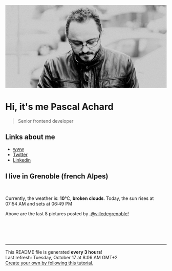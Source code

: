 ![Pascal Achard](./images/photo-pascal-achard.jpg)
# Hi, it's me Pascal Achard
> Senior frontend developer

## Links about me
- [www](https://www.pascal-achard.com)
- [Twitter](https://twitter.com/botmaster)
- [Linkedin](http://www.linkedin.com/in/pascal-achard)


## I live in Grenoble (french Alpes)
<img src="https://openweathermap.org/img/wn/04d@2x.png" alt="">

Currently, the weather is: **10**°C, **broken clouds**.
Today, the sun rises at 07:54 AM and sets at 06:49 PM

Above are the last 8 pictures posted by <a href="https://www.instagram.com/villedegrenoble/" target="_blank"><img alt="" src="https://upload.wikimedia.org/wikipedia/commons/thumb/e/e7/Instagram_logo_2016.svg/1024px-Instagram_logo_2016.svg.png" width="20"/> @villedegrenoble!</a>

<p style="display: flex; flex-wrap: wrap; gap: 20px;">
        <img src="https://cdn1.picuki.com/hosted-by-instagram/q/0exhNuNYnjBcaS3SYdxKjf8F2vJ1Wg9SZ60STLepjSVmIR1vLHOapZA0mpCj4yRwKwVlASuRYzxp5YktWVpQDT17PkLeSbCLTzZU7KqcVOehvDJh955knb02KHAYYX+q8sElUWCpNWwSDv5PHL%7C%7Clo7gX5vnmbigCpDOMM7ZCyQlWotfpUrJy9ZRxt52U1h+189JldHt1%7C%7CGgeLF11sd7VpC4PUuC9Mcpz8ewlCLQIhM4L+PvvnDe5HCMpdGM4KD6chYjAi7NS1XCuSzs7xG6vRPQ9f3M7pV+qojs3i60WxdenOKl4n%7C%7Cs8vP32Y1dWXDx8hTVPsbX7lCDPNTfkigVdyz2DkoyQdNoVg5LqNNeoDc%7C%7Cxwy7hdrrpQ7Z4UHYCWMrxbFLVddviV5tPu71tTvNY%7C%7Claitgm4KeahjjZSUmRpxQuFD61jSvnAnK33pyOG.jpeg" alt="" width="200"/>
        <img src="https://cdn1.picuki.com/hosted-by-instagram/q/0exhNuNYnjBcaS3SYdxKjf8F2vJ1Wg9SZ60STLepjSVmIR1vLHOapZA0mpCl6yRxIwVgFDeSYzxp5Y0iV1xYAj18OUDdSrWASjxX6aWZVejN0TZv95dnlr43K30cYHGp%7C%7CsEqUQmYdSgIGaYDG7uo+qhT5aGuO1lQpTb9d7JGmC4E5ZObS6olhMF4pJ2Jg3Tt%7C%7C9kiJzJE5m4vMAQrptqO52hEX%7C%7CD+O8BnsaBwVLYBxMQK5qnRlSaHEmw+Jj8uTnagtIj+kOYA2ALSXCAO2W6sVrEwDnRToAGP50F3t4gj1aSNBdxuiekZkIH2bSAEXG428Fk71pu1ynOdV0Gv+09AkljGmrzhQsoRsrLHEeqHX8vW7jv2PZr9K4l5ZEghA8vzVHWEI9iEON8fmY4SSq0dhgqUqFb7S7734wB4AGgSgWfeWMQ=.jpeg" alt="" width="200"/>
        <img src="https://cdn1.picuki.com/hosted-by-instagram/q/0exhNuNYnjBcaS3SYdxKjf8F2vJ1Wg9SZ60STLepjSVmIR1vLHOapZA0mpCl6yRxIwVgFDeSYzxp5YwrUVRZAj18OUDdSLyORDlT76+fUufN1zBg9pVhnL4wK3UbbHGp%7C%7CsIkUAmYdSgIGaYDG7uo%7C%7CesJ+fjrcjcFrjOMNbRKmDdttdCwFahlza4lsfe4kx2xu5xncG114WNxahlw5OLUqQUCSKnjMcF6saR5UvoPjsBRpr2gmCG2GGM5b295BTGS9IjOkqg8iyDXdzQspjD3F+8EIU8hjl246ixhma453qSWPL9Y+MZ1mrL7WUJBWmhm+jVBocW+xzTsSUGI%7C%7CgVRwGKOlf7kNPEu+8WgGtKbd+nG+BmVS+jhPp5Yb30OJtfRe3Dzefe%7C%7CLsVTgYlZHu4c3xOPxwCpJaHN0TI3CzAX1WHYXcEkE6Xb+6GnzWTZhmDWolRuxJo=.jpeg" alt="" width="200"/>
        <img src="https://cdn1.picuki.com/hosted-by-instagram/q/0exhNuNYnjBcaS3SYdxKjf8F2vJ1Wg5SZ60STLepjSVmIR1vLHOapZA0mpCj4yRwKwVlASuRYzxo440sVFlRDz17OEDfSr2NTjxd766fUeehvDJg9J9kkL41JHIXbHeq8cYrUGKpNWwSDv5PHL%7C%7Clo7gX5vnmbCgCpDOMM7ZCyQlWotfpUrJy9ZRxt52U1h+189JldHt1%7C%7CGgeLF11sd7VpC4PUuC9Mcpz8ewkCLQIhM4L+PvvnDe5HCMpdGM4KD6chYjAi7NS1HKuSzs7xG6vRPRjJ20Qm2+ZmjM15q0WxdCzbIk7n%7C%7Cs8vP32Y1dWXDx8hTVPsbX7lCDPNTfkigVdyz2DkoyQdNx1h5DqKPmncNHNxSaZd6T7Rb51DS4nGt%7C%7CRd0rRCNKDBNpul5x7MNBDj2mEtgm4KeahjjYnJxMaxQuFD61jSvnAnK33pyOG.jpeg" alt="" width="200"/>
        <img src="https://cdn1.picuki.com/hosted-by-instagram/q/0exhNuNYnjBcaS3SYdxKjf8F2vJ1Wg9SZ60STLepjSVmIR1vLHOapZA0mpCl6yRxIwVgFDeSYzxo44woVllWDz18OUfWTrWOSj9W6a2QVOvN1TNl8pNjlrg2KXAbYHaq98cqVwmYdSgIGaYDG7uo+qhT5aGuO1lQpTb9d7JGmC4E5ZObS6olhMF4pJ2Jg3Tt%7C%7C9kiJzJE5m4vMAQrptqO52hEX%7C%7CD+O8BnsaBwVLYBxMQK5qnRlSaHEmw+Jj8uR3agtIj+kOYA2C%7C%7CRbDcL80uAVPAWDnRTuXqIvk93t4gj1aSNBdxuiekZkIH2bSAEXG428Fk71pu1ynOdV0Gv%7C%7CU5K1UzQ8Z++dNYWlcSkcde%7C%7CU%7C%7CnL7THESuD4QKtCWiheD+mGY32PBP+zPt8fmY4SSq0dhnvhoVD7S7734wB4AGgSgWfeWMQ=.jpeg" alt="" width="200"/>
        <img src="https://cdn1.picuki.com/hosted-by-instagram/q/0exhNuNYnjBcaS3SYdxKjf8F2vJ1Wg9SZ60STLepjSVmIR1vLHOapZA0mpCl6yRxIwVgFDeSYzxo44MpUFtRCT18OUfXQLeASj9W6aWdXOvN1jNl85VnlLc2KHQXZXau9cQlVwmYdSgIGaYDG7uo+qhT5aGuO1lQpTb9d7JGmC4E5ZObS6olhMF4pJ2Jg3Tt%7C%7C9kiJzJE5m4vMAQrptqO52hEX%7C%7CD+O8BnsaBwVLYBxMQK5qnRlSaHEmw+Jj8uR3agtIj+kOYA2DblRB5u9FiTY5A0DnRGthiOlUR3t4gj1aSNBdxuiekZkIH2bSAEXG428Fk71pu1ynOdV0Gv%7C%7ChR%7C%7C7mvlm5qlevt2vMbeNaOLQNjlwHHSa5%7C%7CkLOJPWFgWNs3mHmjtePCwPt8fmY4SSq0dhnuQ0lX7S7734wB4AGgSgWfeWMQ=.jpeg" alt="" width="200"/>
        <img src="https://cdn1.picuki.com/hosted-by-instagram/q/0exhNuNYnjBcaS3SYdxKjf8F2vJ1Wg9SZ60STLepjSVmIR1vLHOapZA0mpCj4yRwKwVlASuRYzxo4oIpU19SDD18NELXTLCMSD1d6a6fVenN2zBu8Z5plbYwKHIfbHeu8cAsVAmYdSgIGaYDG7uo%7C%7CesJ+vrucjMBpi2XMLQT9zJBpY6uSKVKz8B1pJ2Jg3Tt%7C%7C9kiJzJE5m4vMAQrptqO52hEX%7C%7CD+O8BnsaBwVLYBxMQK5qnRlSaHEmw+Jj8uR3agtIj+kOYA2Db5fzAx9jaPZI40DnRTzEeRmxd3t4gj1aSNBdxuiekakIH2bSAEXG428Fk71pu1ynOdV0Gv%7C%7CGRalljF0oSAXswE%7C%7C7bEK8XFftKk3zfsXLnsLZdWemA9DtH7UVPIFeC1FvkfmY4SSq0c8gbgo1%7C%7C7S7734wB4AGgSgWfeWMQ=.jpeg" alt="" width="200"/>
        <img src="https://cdn1.picuki.com/hosted-by-instagram/q/0exhNuNYnjBcaS3SYdxKjf8F2vJ1Wg5SZ60STLepjSVmIR1vLHOapZA0mpCl6yRxIwVgFDeSYzxo4o0oUF5ZDz18OEzYTreBRDhW66qaV+fN0Dxu%7C%7CJJkk70zK3wbYXKp9cIrXQmYdSgIGaYDG7uo+qhT5aGuO1lQpTb9d7JGmC4E5ZObS6olhMF4pJ2Jg3Tt%7C%7C9kiJzJE5m4vMAQrptqO52lEX%7C%7CD+O8BnsaBwVLYBxMQK5qnRlSaHEmw+Jj8uQXagtIj+kOYA2DXXfGQf7WqyZf9rDnRHlUO6vyZ3t4gj1aSNBdxuiekZkIH2bSAEXG428Fk71pu1ynOdV0Gv%7C%7CXV2y2XFxpuWQsszrqPxcf2vZcrezxP3XuH9GZhlUSs4EtX5YA3JI8aiMs8fmY4SSq0dhX%7C%7Cl0lL7S7734wB4AGgSgWfeWMQ=.jpeg" alt="" width="200"/>
</p>

------------
<p>This README file is generated <b>every 3 hours</b>!
    <br />Last refresh: Tuesday, October 17 at 8:06 AM GMT+2
    <br /><a href="https://medium.com/@th.guibert/how-to-create-a-self-updating-readme-md-for-your-github-profile-f8b05744ca91">Create your own by following this tutorial.</a>
</p>
<p><a href="https://github.com/botmaster/botmaster/actions/workflows/main.yaml"><img alt="" src="https://github.com/botmaster/botmaster/actions/workflows/main.yaml/badge.svg" /></a></p>

